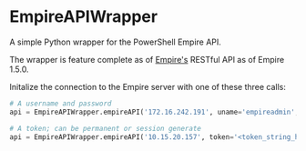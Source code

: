 # EmpireAPIWrapper
A simple Python wrapper for the PowerShell Empire API. 

The wrapper is feature complete as of [Empire's](https://github.com/adaptivethreat/Empire) RESTful API as of Empire 1.5.0.
 
 Initalize the connection to the Empire server with one of these three calls:
 ```python
 # A username and password
 api = EmpireAPIWrapper.empireAPI('172.16.242.191', uname='empireadmin', passwd='Password123!')
 
 # A token; can be permanent or session generate 
 api = EmpireAPIWrapper.empireAPI('10.15.20.157', token='<token_string_here>')```
 
